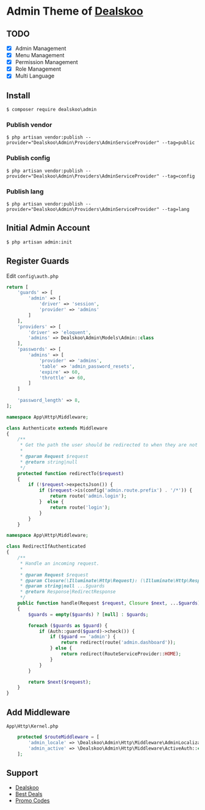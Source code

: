 # Admin Theme of [Dealskoo](https://www.dealskoo.com)

## TODO

- [x] Admin Management
- [x] Menu Management
- [x] Permission Management
- [x] Role Management
- [x] Multi Language

## Install

```base
$ composer require dealskoo\admin
```

### Publish vendor

```base 
$ php artisan vendor:publish --provider="Dealskoo\Admin\Providers\AdminServiceProvider" --tag=public
```

### Publish config

```base 
$ php artisan vendor:publish --provider="Dealskoo\Admin\Providers\AdminServiceProvider" --tag=config
```

### Publish lang

```base 
$ php artisan vendor:publish --provider="Dealskoo\Admin\Providers\AdminServiceProvider" --tag=lang
```

## Initial Admin Account

```bash
$ php artisan admin:init
```

## Register Guards

Edit `config\auth.php`

```php
return [
    'guards' => [
        'admin' => [
            'driver' => 'session',
            'provider' => 'admins'
        ]
    ],
    'providers' => [
        'driver' => 'eloquent',
        'admins' => Dealskoo\Admin\Models\Admin::class
    ],
    'passwords' => [
        'admins' => [
            'provider' => 'admins',
            'table' => 'admin_password_resets',
            'expire' => 60,
            'throttle' => 60,
        ]
    ]
    
    'password_length' => 8,
];
```

```php
namespace App\Http\Middleware;

class Authenticate extends Middleware
{
    /**
     * Get the path the user should be redirected to when they are not authenticated.
     *
     * @param Request $request
     * @return string|null
     */
    protected function redirectTo($request)
    {
        if (!$request->expectsJson()) {
            if ($request->is(config('admin.route.prefix') . '/*')) {
                return route('admin.login');
            }  else {
                return route('login');
            }
        }
    }
```

```php
namespace App\Http\Middleware;

class RedirectIfAuthenticated
{
    /**
     * Handle an incoming request.
     *
     * @param Request $request
     * @param Closure(\Illuminate\Http\Request): (\Illuminate\Http\Response|\Illuminate\Http\RedirectResponse)  $next
     * @param string|null ...$guards
     * @return Response|RedirectResponse
     */
    public function handle(Request $request, Closure $next, ...$guards)
    {
        $guards = empty($guards) ? [null] : $guards;

        foreach ($guards as $guard) {
            if (Auth::guard($guard)->check()) {
                if ($guard == 'admin') {
                    return redirect(route('admin.dashboard'));
                } else {
                    return redirect(RouteServiceProvider::HOME);
                }
            }
        }

        return $next($request);
    }
}
```

## Add Middleware

`App\Http\Kernel.php`

```php
    protected $routeMiddleware = [
        'admin_locale' => \Dealskoo\Admin\Http\Middleware\AdminLocalization::class,
        'admin_active' => \Dealskoo\Admin\Http\Middleware\ActiveAuth::class,
    ];
```

## Support

- [Dealskoo](https://www.dealskoo.com)
- [Best Deals](https://www.dealskoo.com/best_deals)
- [Promo Codes](https://www.dealskoo.com/promo_codes)
